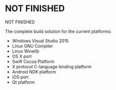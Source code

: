 NOT FINISHED
=========================================
NOT FINISHED 

The complete build solution for the current platforms:

* Windows Visual Studio 2015
* Linux GNU Compiler
* Linux Winelib
* OS X port
* Swift Cocoa Platform
* X protocol C-language binding platform
* Android NDK platform
* iOS port
* Qt platform
